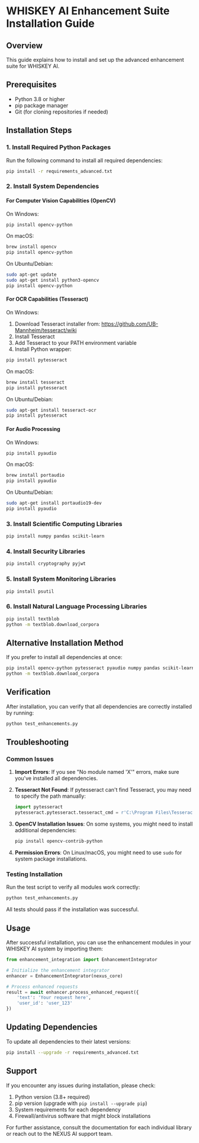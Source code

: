 # WHISKEY AI Enhancement Suite Installation Guide

## Overview
This guide explains how to install and set up the advanced enhancement suite for WHISKEY AI.

## Prerequisites
- Python 3.8 or higher
- pip package manager
- Git (for cloning repositories if needed)

## Installation Steps

### 1. Install Required Python Packages
Run the following command to install all required dependencies:

```bash
pip install -r requirements_advanced.txt
```

### 2. Install System Dependencies

#### For Computer Vision Capabilities (OpenCV)
On Windows:
```bash
pip install opencv-python
```

On macOS:
```bash
brew install opencv
pip install opencv-python
```

On Ubuntu/Debian:
```bash
sudo apt-get update
sudo apt-get install python3-opencv
pip install opencv-python
```

#### For OCR Capabilities (Tesseract)
On Windows:
1. Download Tesseract installer from: https://github.com/UB-Mannheim/tesseract/wiki
2. Install Tesseract
3. Add Tesseract to your PATH environment variable
4. Install Python wrapper:
```bash
pip install pytesseract
```

On macOS:
```bash
brew install tesseract
pip install pytesseract
```

On Ubuntu/Debian:
```bash
sudo apt-get install tesseract-ocr
pip install pytesseract
```

#### For Audio Processing
On Windows:
```bash
pip install pyaudio
```

On macOS:
```bash
brew install portaudio
pip install pyaudio
```

On Ubuntu/Debian:
```bash
sudo apt-get install portaudio19-dev
pip install pyaudio
```

### 3. Install Scientific Computing Libraries
```bash
pip install numpy pandas scikit-learn
```

### 4. Install Security Libraries
```bash
pip install cryptography pyjwt
```

### 5. Install System Monitoring Libraries
```bash
pip install psutil
```

### 6. Install Natural Language Processing Libraries
```bash
pip install textblob
python -m textblob.download_corpora
```

## Alternative Installation Method

If you prefer to install all dependencies at once:

```bash
pip install opencv-python pytesseract pyaudio numpy pandas scikit-learn cryptography pyjwt psutil textblob speechrecognition pyttsx3
python -m textblob.download_corpora
```

## Verification

After installation, you can verify that all dependencies are correctly installed by running:

```bash
python test_enhancements.py
```

## Troubleshooting

### Common Issues

1. **Import Errors**: If you see "No module named 'X'" errors, make sure you've installed all dependencies.

2. **Tesseract Not Found**: If pytesseract can't find Tesseract, you may need to specify the path manually:
   ```python
   import pytesseract
   pytesseract.pytesseract.tesseract_cmd = r'C:\Program Files\Tesseract-OCR\tesseract.exe'  # Windows example
   ```

3. **OpenCV Installation Issues**: On some systems, you might need to install additional dependencies:
   ```bash
   pip install opencv-contrib-python
   ```

4. **Permission Errors**: On Linux/macOS, you might need to use `sudo` for system package installations.

### Testing Installation

Run the test script to verify all modules work correctly:
```bash
python test_enhancements.py
```

All tests should pass if the installation was successful.

## Usage

After successful installation, you can use the enhancement modules in your WHISKEY AI system by importing them:

```python
from enhancement_integration import EnhancementIntegrator

# Initialize the enhancement integrator
enhancer = EnhancementIntegrator(nexus_core)

# Process enhanced requests
result = await enhancer.process_enhanced_request({
    'text': 'Your request here',
    'user_id': 'user_123'
})
```

## Updating Dependencies

To update all dependencies to their latest versions:

```bash
pip install --upgrade -r requirements_advanced.txt
```

## Support

If you encounter any issues during installation, please check:
1. Python version (3.8+ required)
2. pip version (upgrade with `pip install --upgrade pip`)
3. System requirements for each dependency
4. Firewall/antivirus software that might block installations

For further assistance, consult the documentation for each individual library or reach out to the NEXUS AI support team.